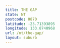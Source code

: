 ```yaml
---
title: THE GAP
state: NT
postcode: 0870
latitude: -23.71393895
longitude: 133.8740968
url: /nt/the-gap/
layout: suburb
---
```

